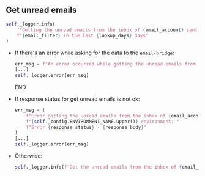 ## Get unread emails

```python
self._logger.info(
    f"Getting the unread emails from the inbox of {email_account} sent from the users: "
    f"{email_filter} in the last {lookup_days} days"
)
```

* If there's an error while asking for the data to the `email-bridge`:
  ```python
  err_msg = f"An error occurred while getting the unread emails from the inbox of {email_account} -> {e}"
  [...]
  self._logger.error(err_msg)
  ```
  END

* If response status for get unread emails is not ok:
  ```python
  err_msg = (
      f"Error getting the unread emails from the inbox of {email_account} in "
      f"{self._config.ENVIRONMENT_NAME.upper()} environment: "
      f"Error {response_status} - {response_body}"
  )
  [...]
  self._logger.error(err_msg)
  ```
* Otherwise:
  ```python
  self._logger.info(f"Got the unread emails from the inbox of {email_account}")
  ```